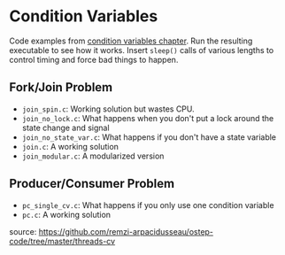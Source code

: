 
# Condition Variables

Code examples from [condition variables chapter](https://pages.cs.wisc.edu/~remzi/OSTEP/threads-cv.pdf). Run the resulting executable to see how it works. Insert `sleep()` calls
of various lengths to control timing and force bad things to happen.

## Fork/Join Problem

- `join_spin.c`: Working solution but wastes CPU.
- `join_no_lock.c`: What happens when you don't put a lock around the state change and signal
- `join_no_state_var.c`: What happens if you don't have a state variable
- `join.c`: A working solution
- `join_modular.c`: A modularized version

## Producer/Consumer Problem
- `pc_single_cv.c`: What happens if you only use one condition variable
- `pc.c`: A working solution

source: https://github.com/remzi-arpacidusseau/ostep-code/tree/master/threads-cv
